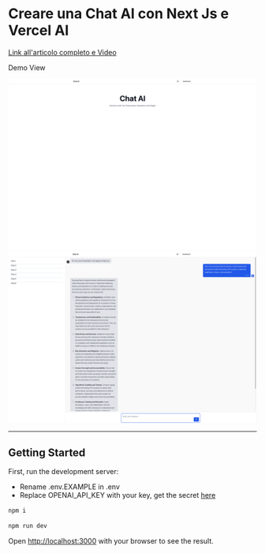 # Creare una Chat AI con Next Js e Vercel AI

[Link all'articolo completo e Video](https://open.substack.com/pub/codewavedev/p/creare-una-chat-ai-con-next-js-e?r=idmcy&utm_campaign=post&utm_medium=web)

Demo View

!['Demo 1'](/img/demo1.png)
!['Demo 2'](/img/demo2.png)

---
## Getting Started

First, run the development server:

- Rename .env.EXAMPLE in .env
- Replace OPENAI_API_KEY with your key, get the secret [here](https://platform.openai.com/docs/quickstart)

```bash
npm i
```

```bash
npm run dev
```

Open [http://localhost:3000](http://localhost:3000) with your browser to see the result.


